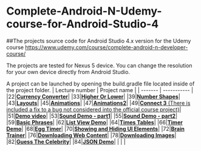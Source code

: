 Complete-Android-N-Udemy-course-for-Android-Studio-4
============

##The projects source code for Android Studio 4.x version for the Udemy course https://www.udemy.com/course/complete-android-n-developer-course/

The projects are tested for Nexus 5 device. You can change the resolution for your own device directly from Android Studio.

A project can be launched by opening the build.gradle file located inside of the project folder.
| Lecture number | Project name |
| ------- | ----------- |
|22|[**Currency Converter**](https://github.com/mathexa/Complete-Android-N-Udemy-course-for-Android-Studio-4/tree/master/JavaCode/Lecture22)|
|33|[**Higher Or Lower**](https://github.com/mathexa/Complete-Android-N-Udemy-course-for-Android-Studio-4/tree/master/JavaCode/Lecture33)|
|39|[**Number Shapes**](https://github.com/mathexa/Complete-Android-N-Udemy-course-for-Android-Studio-4/tree/master/JavaCode/Lecture39)|
|43|[**Layouts**](https://github.com/mathexa/Complete-Android-N-Udemy-course-for-Android-Studio-4/tree/master/JavaCode/Lecture43)|
|45|[**Animations**](https://github.com/mathexa/Complete-Android-N-Udemy-course-for-Android-Studio-4/tree/master/JavaCode/Lecture45)|
|47|[**Animations2**](https://github.com/mathexa/Complete-Android-N-Udemy-course-for-Android-Studio-4/tree/master/JavaCode/Lecture47)|
|49|[**Connect 3** (There is included a fix to a bug not considered into the official course project)](https://github.com/mathexa/Complete-Android-N-Udemy-course-for-Android-Studio-4/tree/master/JavaCode/Lecture49)|
|51|[**Demo video**](https://github.com/mathexa/Complete-Android-N-Udemy-course-for-Android-Studio-4/tree/master/JavaCode/Lecture51)|
|53|[**Sound Demo - part1**](https://github.com/mathexa/Complete-Android-N-Udemy-course-for-Android-Studio-4/tree/master/JavaCode/Lecture53)|
|55|[**Sound Demo - part2**](https://github.com/mathexa/Complete-Android-N-Udemy-course-for-Android-Studio-4/tree/master/JavaCode/Lecture55)|
|59|[**Basic Phrases**](https://github.com/mathexa/Complete-Android-N-Udemy-course-for-Android-Studio-4/tree/master/JavaCode/Lecture59)|
|62|[**List View Demo**](https://github.com/mathexa/Complete-Android-N-Udemy-course-for-Android-Studio-4/tree/master/JavaCode/Lecture62)|
|64|[**Times Tables**](https://github.com/mathexa/Complete-Android-N-Udemy-course-for-Android-Studio-4/tree/master/JavaCode/Lecture64)|
|66|[**Timer Demo**](https://github.com/mathexa/Complete-Android-N-Udemy-course-for-Android-Studio-4/tree/master/JavaCode/Lecture66)|
|68|[**Egg Timer**](https://github.com/mathexa/Complete-Android-N-Udemy-course-for-Android-Studio-4/tree/master/JavaCode/Lecture68)|
|70|[**Showing and Hiding UI Elements**](https://github.com/mathexa/Complete-Android-N-Udemy-course-for-Android-Studio-4/tree/master/JavaCode/Lecture70)|
|72|[**Brain Trainer**](https://github.com/mathexa/Complete-Android-N-Udemy-course-for-Android-Studio-4/tree/master/JavaCode/Lecture72)|
|76|[**Downloading Web Content**](https://github.com/mathexa/Complete-Android-N-Udemy-course-for-Android-Studio-4/tree/master/JavaCode/Lecture76)|
|78|[**Downloading Images**](https://github.com/mathexa/Complete-Android-N-Udemy-course-for-Android-Studio-4/tree/master/JavaCode/Lecture78)|
|82|[**Guess The Celebrity**](https://github.com/mathexa/Complete-Android-N-Udemy-course-for-Android-Studio-4/tree/master/JavaCode/Lecture82)|
|84|[**JSON Demo**](https://github.com/mathexa/Complete-Android-N-Udemy-course-for-Android-Studio-4/tree/master/JavaCode/Lecture84)|
|  |  |
